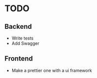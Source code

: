 # TODO

## Backend

- Write tests
- Add Swagger

## Frontend

- Make a prettier one with a ui framework

